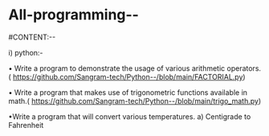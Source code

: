 # All-programming--
#CONTENT:--

 i) python:-

• Write a program to demonstrate the usage of various arithmetic operators.(
https://github.com/Sangram-tech/Python--/blob/main/FACTORIAL.py)

• Write a program that makes use of trigonometric functions available in math.(
https://github.com/Sangram-tech/Python--/blob/main/trigo_math.py)

•Write a program that will convert various temperatures.
a) Centigrade to Fahrenheit
